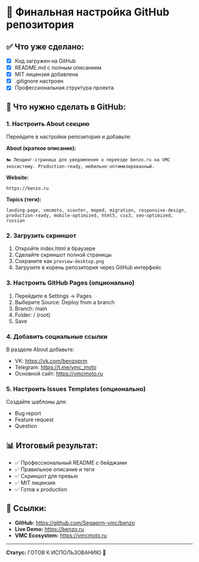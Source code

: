 # 🚀 Финальная настройка GitHub репозитория

## ✅ Что уже сделано:
- [x] Код загружен на GitHub
- [x] README.md с полным описанием
- [x] MIT лицензия добавлена
- [x] .gitignore настроен
- [x] Профессиональная структура проекта

## 🔧 Что нужно сделать в GitHub:

### 1. Настроить About секцию
Перейдите в настройки репозитория и добавьте:

**About (краткое описание):**
```
🏍️ Лендинг-страница для уведомления о переезде benzo.ru на VMC экосистему. Production-ready, мобильно-оптимизированный.
```

**Website:**
```
https://benzo.ru
```

**Topics (теги):**
```
landing-page, vmcmoto, scooter, moped, migration, responsive-design, production-ready, mobile-optimized, html5, css3, seo-optimized, russian
```

### 2. Загрузить скриншот
1. Откройте index.html в браузере
2. Сделайте скриншот полной страницы
3. Сохраните как `preview-desktop.png`
4. Загрузите в корень репозитория через GitHub интерфейс

### 3. Настроить GitHub Pages (опционально)
1. Перейдите в Settings → Pages
2. Выберите Source: Deploy from a branch
3. Branch: main
4. Folder: / (root)
5. Save

### 4. Добавить социальные ссылки
В разделе About добавьте:
- VK: https://vk.com/benzoprm
- Telegram: https://t.me/vmc_moto
- Основной сайт: https://vmcmoto.ru

### 5. Настроить Issues Templates (опционально)
Создайте шаблоны для:
- Bug report
- Feature request
- Question

## 📊 Итоговый результат:
- ✅ Профессиональный README с бейджами
- ✅ Правильное описание и теги
- ✅ Скриншот для превью
- ✅ MIT лицензия
- ✅ Готов к production

## 🔗 Ссылки:
- **GitHub:** https://github.com/Segaprm-vmc/benzo
- **Live Demo:** https://benzo.ru
- **VMC Ecosystem:** https://vmcmoto.ru

---

**Статус:** ГОТОВ К ИСПОЛЬЗОВАНИЮ 🚀 
